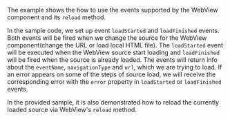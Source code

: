 The example shows the how to use the events supported by the WebView component and its `reload` method.

<snippet id='web-events-xml'/>
<snippet id='webview-js-events'/>
<snippet id='webview-ts-events'/>

In the sample code, we set up event `loadStarted` and `loadFinished` events. Both events will be fired when we change the source for the WebView component(change the URL or load local HTML file). The `loadStarted` event will be executed when the WebView source start loading and `loadFinished` will be fired when the source is already loaded. The events will return info about the `eventName`, `navigationType` and `url`, which we are trying to load. If an error appears on some of the steps of source load, we will receive the corresponding error with the `error` property in `loadStarted` or `loadFinished` events.

In the provided sample, it is also demonstrated how to reload the currently loaded source via WebView's `reload` method.
